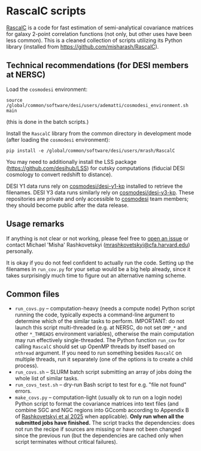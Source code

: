 # RascalC scripts
[RascalC](https://rascalc.readthedocs.io/en/latest/) is a code for fast estimation of semi-analytical covariance matrices for galaxy 2-point correlation functions (not only, but other uses have been less common).
This is a cleaned collection of scripts utilizing its Python library (installed from <https://github.com/misharash/RascalC>).

## Technical recommendations (for DESI members at NERSC)

Load the `cosmodesi` environment:
```
source /global/common/software/desi/users/adematti/cosmodesi_environment.sh main
```
(this is done in the batch scripts.)

Install the `RascalC` library from the common directory in development mode (after loading the `cosmodesi` environment):
```
pip install -e /global/common/software/desi/users/mrash/RascalC
```

You may need to additionally install the LSS package (<https://github.com/desihub/LSS>) for cutsky computations (fiducial DESI cosmology to convert redshift to distance).

DESI Y1 data runs rely on [cosmodesi/desi-y1-kp](https://github.com/cosmodesi/desi-y1-kp) installed to retrieve the filenames.
DESI Y3 data runs similarly rely on [cosmodesi/desi-y3-kp](https://github.com/cosmodesi/desi-y3-kp).
These repositories are private and only accessible to [cosmodesi](https://github.com/cosmodesi) team members; they should become public after the data release.

## Usage remarks

If anything is not clear or not working, please feel free to [open an issue](https://github.com/misharash/RascalC-scripts/issues) or contact Michael 'Misha' Rashkovetskyi (<mrashkovetskyi@cfa.harvard.edu>) personally.

It is okay if you do not feel confident to actually run the code.
Setting up the filenames in `run_cov.py` for your setup would be a big help already, since it takes surprisingly much time to figure out an alternative naming scheme.

## Common files

- `run_covs.py` – computation-heavy (needs a compute node) Python script running the code, typically expects a command-line argument to determine which of the similar tasks to perform.
IMPORTANT: do not launch this script multi-threaded (e.g. at NERSC, do not set `OMP_*` and other `*_THREADS` environment variables), otherwise the main computation may run effectively single-threaded.
The Python function `run_cov` for calling `RascalC` should set up OpenMP threads by itself based on `nthread` argument.
If you need to run something besides `RascalC` on multiple threads, run it separately (one of the options is to create a child process).
- `run_covs.sh` – SLURM batch script submitting an array of jobs doing the whole list of similar tasks.
- `run_covs_test.sh` – dry-run Bash script to test for e.g. "file not found" errors.
- `make_covs.py` – computation-light (usually ok to run on a login node) Python script to format the covariance matrices into text files (and combine SGC and NGC regions into GCcomb according to Appendix B of [Rashkovetskyi et al 2025](https://ui.adsabs.harvard.edu/abs/2025JCAP...01..145R/abstract) when applicable). **Only run when all the submitted jobs have finished.** The script tracks the dependencies: does not run the recipe if sources are missing or have not been changed since the previous run (but the dependencies are cached only when script terminates without critical failures).
